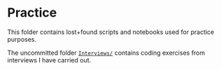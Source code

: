 # Practice

This folder contains lost+found scripts and notebooks used for practice purposes.

The uncommitted folder [`Interviews/`](./Interviews/) contains coding exercises from interviews I have carried out.
